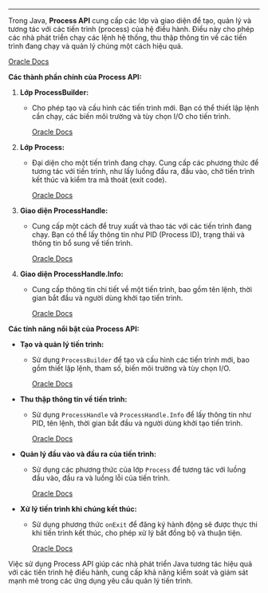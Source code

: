 
---
Trong Java, **Process API** cung cấp các lớp và giao diện để tạo, quản lý và tương tác với các tiến trình (process) của hệ điều hành. Điều này cho phép các nhà phát triển chạy các lệnh hệ thống, thu thập thông tin về các tiến trình đang chạy và quản lý chúng một cách hiệu quả.

[Oracle Docs](https://docs.oracle.com/en/java/javase/21/core/process-api1.html?utm_source=chatgpt.com)

**Các thành phần chính của Process API:**

1. **Lớp ProcessBuilder:**
    
    - Cho phép tạo và cấu hình các tiến trình mới. Bạn có thể thiết lập lệnh cần chạy, các biến môi trường và tùy chọn I/O cho tiến trình.
        
        [Oracle Docs](https://docs.oracle.com/javase/8/docs/api/java/lang/ProcessBuilder.html?utm_source=chatgpt.com)
        
2. **Lớp Process:**
    
    - Đại diện cho một tiến trình đang chạy. Cung cấp các phương thức để tương tác với tiến trình, như lấy luồng đầu ra, đầu vào, chờ tiến trình kết thúc và kiểm tra mã thoát (exit code).
        
        [Oracle Docs](https://docs.oracle.com/javase/8/docs/api/java/lang/Process.html?utm_source=chatgpt.com)
        
3. **Giao diện ProcessHandle:**
    
    - Cung cấp một cách để truy xuất và thao tác với các tiến trình đang chạy. Bạn có thể lấy thông tin như PID (Process ID), trạng thái và thông tin bổ sung về tiến trình.
        
        [Oracle Docs](https://docs.oracle.com/en/java/javase/21/core/process-api-classes-and-interfaces.html?utm_source=chatgpt.com)
        
4. **Giao diện ProcessHandle.Info:**
    
    - Cung cấp thông tin chi tiết về một tiến trình, bao gồm tên lệnh, thời gian bắt đầu và người dùng khởi tạo tiến trình.
        
        [Oracle Docs](https://docs.oracle.com/en/java/javase/21/core/process-api-classes-and-interfaces.html?utm_source=chatgpt.com)
        

**Các tính năng nổi bật của Process API:**

- **Tạo và quản lý tiến trình:**
    
    - Sử dụng `ProcessBuilder` để tạo và cấu hình các tiến trình mới, bao gồm thiết lập lệnh, tham số, biến môi trường và tùy chọn I/O.
        
        [Oracle Docs](https://docs.oracle.com/javase/8/docs/api/java/lang/ProcessBuilder.html?utm_source=chatgpt.com)
        
- **Thu thập thông tin về tiến trình:**
    
    - Sử dụng `ProcessHandle` và `ProcessHandle.Info` để lấy thông tin như PID, tên lệnh, thời gian bắt đầu và người dùng khởi tạo tiến trình.
        
        [Oracle Docs](https://docs.oracle.com/en/java/javase/21/core/process-api-classes-and-interfaces.html?utm_source=chatgpt.com)
        
- **Quản lý đầu vào và đầu ra của tiến trình:**
    
    - Sử dụng các phương thức của lớp `Process` để tương tác với luồng đầu vào, đầu ra và luồng lỗi của tiến trình.
        
        [Oracle Docs](https://docs.oracle.com/javase/8/docs/api/java/lang/Process.html?utm_source=chatgpt.com)
        
- **Xử lý tiến trình khi chúng kết thúc:**
    
    - Sử dụng phương thức `onExit` để đăng ký hành động sẽ được thực thi khi tiến trình kết thúc, cho phép xử lý bất đồng bộ và thuận tiện.
        
        [Oracle Docs](https://docs.oracle.com/en/java/javase/11/docs/api/java.base/java/lang/Process.html?utm_source=chatgpt.com)
        

Việc sử dụng Process API giúp các nhà phát triển Java tương tác hiệu quả với các tiến trình hệ điều hành, cung cấp khả năng kiểm soát và giám sát mạnh mẽ trong các ứng dụng yêu cầu quản lý tiến trình.